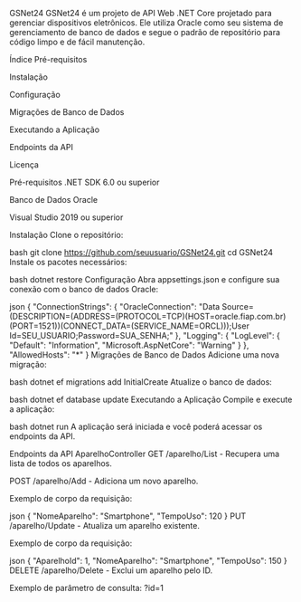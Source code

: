GSNet24
GSNet24 é um projeto de API Web .NET Core projetado para gerenciar dispositivos eletrônicos. Ele utiliza Oracle como seu sistema de gerenciamento de banco de dados e segue o padrão de repositório para código limpo e de fácil manutenção.

Índice
Pré-requisitos

Instalação

Configuração

Migrações de Banco de Dados

Executando a Aplicação

Endpoints da API

Licença

Pré-requisitos
.NET SDK 6.0 ou superior

Banco de Dados Oracle

Visual Studio 2019 ou superior

Instalação
Clone o repositório:

bash
git clone https://github.com/seuusuario/GSNet24.git
cd GSNet24
Instale os pacotes necessários:

bash
dotnet restore
Configuração
Abra appsettings.json e configure sua conexão com o banco de dados Oracle:

json
{
  "ConnectionStrings": {
    "OracleConnection": "Data Source=(DESCRIPTION=(ADDRESS=(PROTOCOL=TCP)(HOST=oracle.fiap.com.br)(PORT=1521))(CONNECT_DATA=(SERVICE_NAME=ORCL)));User Id=SEU_USUARIO;Password=SUA_SENHA;"
  },
  "Logging": {
    "LogLevel": {
      "Default": "Information",
      "Microsoft.AspNetCore": "Warning"
    }
  },
  "AllowedHosts": "*"
}
Migrações de Banco de Dados
Adicione uma nova migração:

bash
dotnet ef migrations add InitialCreate
Atualize o banco de dados:

bash
dotnet ef database update
Executando a Aplicação
Compile e execute a aplicação:

bash
dotnet run
A aplicação será iniciada e você poderá acessar os endpoints da API.

Endpoints da API
AparelhoController
GET /aparelho/List - Recupera uma lista de todos os aparelhos.

POST /aparelho/Add - Adiciona um novo aparelho.

Exemplo de corpo da requisição:

json
{
  "NomeAparelho": "Smartphone",
  "TempoUso": 120
}
PUT /aparelho/Update - Atualiza um aparelho existente.

Exemplo de corpo da requisição:

json
{
  "AparelhoId": 1,
  "NomeAparelho": "Smartphone",
  "TempoUso": 150
}
DELETE /aparelho/Delete - Exclui um aparelho pelo ID.

Exemplo de parâmetro de consulta: ?id=1
